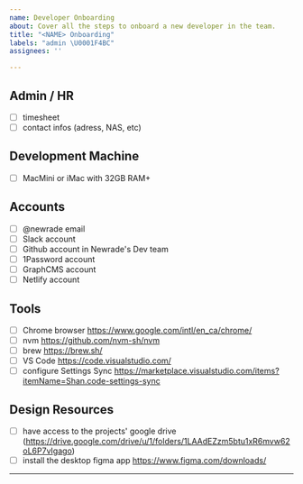 ```yaml
---
name: Developer Onboarding
about: Cover all the steps to onboard a new developer in the team.
title: "<NAME> Onboarding"
labels: "admin \U0001F4BC"
assignees: ''

---
```


## Admin / HR

- [ ] timesheet
- [ ] contact infos (adress, NAS, etc)

## Development Machine

- [ ] MacMini or iMac with 32GB RAM+

## Accounts

- [ ] @newrade email
- [ ] Slack account
- [ ] Github account in Newrade's Dev team
- [ ] 1Password account
- [ ] GraphCMS account
- [ ] Netlify account

## Tools

- [ ] Chrome browser https://www.google.com/intl/en_ca/chrome/
- [ ] nvm https://github.com/nvm-sh/nvm
- [ ] brew https://brew.sh/
- [ ] VS Code https://code.visualstudio.com/
- [ ] configure Settings Sync https://marketplace.visualstudio.com/items?itemName=Shan.code-settings-sync

## Design Resources

- [ ] have access to the projects' google drive (https://drive.google.com/drive/u/1/folders/1LAAdEZzm5btu1xR6mvw62oL6P7vIgago)
- [ ] install the desktop figma app https://www.figma.com/downloads/

---
